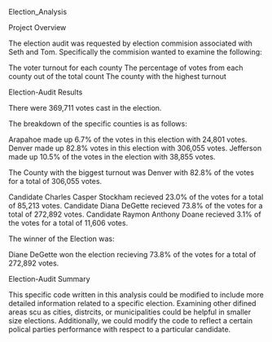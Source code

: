 Election_Analysis

Project Overview

The election audit was requested by election commision associated with Seth and Tom. Specifically the commision wanted to examine the following:

The voter turnout for each county
The percentage of votes from each county out of the total count
The county with the highest turnout

Election-Audit Results

There were 369,711 votes cast in the election.

The breakdown of the specific counties is as follows:

Arapahoe made up 6.7% of the votes in this election with 24,801 votes.
Denver made up 82.8% votes in this election with 306,055 votes.
Jefferson made up  10.5% of the votes in the election with 38,855 votes.

The County with the biggest turnout was Denver with 82.8% of the votes for a total of 306,055 votes. 

Candidate Charles Casper Stockham recieved 23.0% of the votes for a total of 85,213 votes.
Candidate Diana DeGette recieved 73.8% of the votes for a total of 272,892 votes.
Candidate Raymon Anthony Doane recieved 3.1% of the votes for a total of 11,606 votes.

The winner of the Election was:

Diane DeGette won the election recieving 73.8% of the votes for a total of 272,892 votes.

Election-Audit Summary

This specific code written in this analysis could be modified to include more detailed information related to a specific election. Examining other difined areas scu as cities, distrcits, or municipalities could be helpful in smaller size elections. Additionally, we could modify the code to reflect a certain polical parties performance with respect to a particular candidate.

